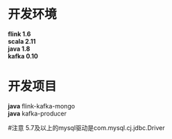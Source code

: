 # 开发环境
****flink 1.6****  
****scala 2.11****   
****java 1.8****  
****kafka 0.10****  
# 开发项目
****java****  flink-kafka-mongo  
****java****  kafka-producer







#注意
5.7及以上的mysql驱动是com.mysql.cj.jdbc.Driver
